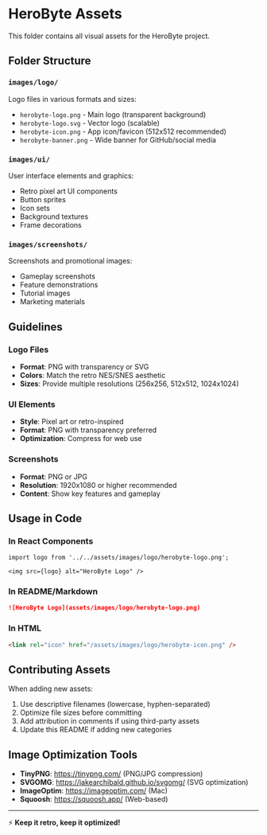 # HeroByte Assets

This folder contains all visual assets for the HeroByte project.

## Folder Structure

### `images/logo/`
Logo files in various formats and sizes:
- `herobyte-logo.png` - Main logo (transparent background)
- `herobyte-logo.svg` - Vector logo (scalable)
- `herobyte-icon.png` - App icon/favicon (512x512 recommended)
- `herobyte-banner.png` - Wide banner for GitHub/social media

### `images/ui/`
User interface elements and graphics:
- Retro pixel art UI components
- Button sprites
- Icon sets
- Background textures
- Frame decorations

### `images/screenshots/`
Screenshots and promotional images:
- Gameplay screenshots
- Feature demonstrations
- Tutorial images
- Marketing materials

## Guidelines

### Logo Files
- **Format**: PNG with transparency or SVG
- **Colors**: Match the retro NES/SNES aesthetic
- **Sizes**: Provide multiple resolutions (256x256, 512x512, 1024x1024)

### UI Elements
- **Style**: Pixel art or retro-inspired
- **Format**: PNG with transparency preferred
- **Optimization**: Compress for web use

### Screenshots
- **Format**: PNG or JPG
- **Resolution**: 1920x1080 or higher recommended
- **Content**: Show key features and gameplay

## Usage in Code

### In React Components
```tsx
import logo from '../../assets/images/logo/herobyte-logo.png';

<img src={logo} alt="HeroByte Logo" />
```

### In README/Markdown
```markdown
![HeroByte Logo](assets/images/logo/herobyte-logo.png)
```

### In HTML
```html
<link rel="icon" href="/assets/images/logo/herobyte-icon.png" />
```

## Contributing Assets

When adding new assets:
1. Use descriptive filenames (lowercase, hyphen-separated)
2. Optimize file sizes before committing
3. Add attribution in comments if using third-party assets
4. Update this README if adding new categories

## Image Optimization Tools

- **TinyPNG**: https://tinypng.com/ (PNG/JPG compression)
- **SVGOMG**: https://jakearchibald.github.io/svgomg/ (SVG optimization)
- **ImageOptim**: https://imageoptim.com/ (Mac)
- **Squoosh**: https://squoosh.app/ (Web-based)

---

⚡ **Keep it retro, keep it optimized!**
